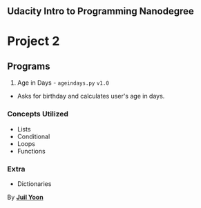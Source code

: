 ## Udacity Intro to Programming Nanodegree
# Project 2

## Programs
1. Age in Days - ```ageindays.py``` ```v1.0```
  - Asks for birthday and calculates user's age in days.

### Concepts Utilized
- Lists
- Conditional
- Loops
- Functions

### Extra
- Dictionaries

By [**Juil Yoon**](http://juil.me)
